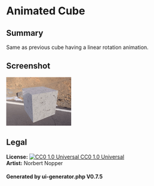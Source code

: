 # Animated Cube

## Summary

Same as previous cube having a linear rotation animation.

## Screenshot

![screenshot](screenshot/screenshot.gif)

## Legal

**License:** [![CC0 1.0 Universal](https://licensebuttons.net/p/zero/1.0/88x31.png) CC0 1.0 Universal](https://creativecommons.org/publicdomain/zero/1.0/legalcode)<br>**Artist:** Norbert Nopper

#### Generated by ui-generator.php V0.7.5